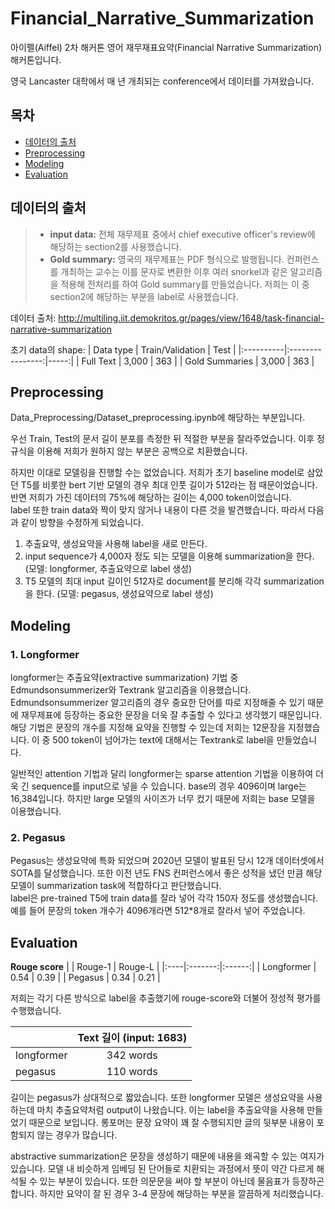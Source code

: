 # Financial_Narrative_Summarization

아이펠(Aiffel) 2차 해커톤 영어 재무재표요약(Financial Narrative Summarization) 해커톤입니다.

영국 Lancaster 대학에서 매 년 개최되는 conference에서 데이터를 가져왔습니다.


## 목차
  

* [데이터의 출처](#데이터의-출처)
* [Preprocessing](#Preprocessing)
* [Modeling](#Modeling)
* [Evaluation](#Evaluation)


## 데이터의 출처
> * **input data:** 전체 재무제표 중에서 chief executive officer's review에 해당하는 section2를 사용했습니다.  
> * **Gold summary:** 영국의 재무제표는 PDF 형식으로 발행됩니다. 컨퍼런스를 개최하는 교수는 이를 문자로 변환한 이후 여러 snorkel과 같은 알고리즘을 적용해 전처리를 하여 Gold summary를 만들었습니다. 저희는 이 중 section2에 해당하는 부분을 label로 사용헸습니다.  

데이터 출처: http://multiling.iit.demokritos.gr/pages/view/1648/task-financial-narrative-summarization

초기 data의 shape:
| Data type | Train/Validation | Test |
|:----------|:----------------:|-----:|
| Full Text | 3,000 | 363 |
| Gold Summaries | 3,000 | 363 |

## Preprocessing

Data_Preprocessing/Dataset_preprocessing.ipynb에 해당하는 부분입니다.

우선 Train, Test의 문서 길이 분포를 측정한 뒤 적절한 부분을 잘라주었습니다. 이후 정규식을 이용해 저희가 원하지 않는 부분은 공백으로 치환했습니다.

하지만 이대로 모델링을 진행할 수는 없었습니다. 저희가 초기 baseline model로 삼았던 T5를 비롯한 bert 기반 모델의 경우 최대 인풋 길이가 512라는 점 때문이었습니다. 반면 저희가 가진 데이터의 75%에 해당하는 길이는 4,000 token이었습니다.  
label 또한 train data와 짝이 맞지 않거나 내용이 다른 것을 발견했습니다. 따라서 다음과 같이 방향을 수정하게 되었습니다.

1. 추출요약, 생성요약을 사용해 label을 새로 만든다.
2. input sequence가 4,000자 정도 되는 모델을 이용해 summarization을 한다. (모델: longformer, 추출요약으로 label 생성)
3. T5 모델의 최대 input 길이인 512자로 document를 분리해 각각 summarization을 한다. (모델: pegasus, 생성요약으로 label 생성)


## Modeling

### 1. Longformer
longformer는 추출요약(extractive summarization) 기법 중 Edmundsonsummerizer와 Textrank 알고리즘을 이용했습니다. Edmundsonsummerizer 알고리즘의 경우 중요한 단어를 따로 지정해줄 수 있기 때문에 재무제표에 등장하는 중요한 문장을 더욱 잘 추출할 수 있다고 생각했기 때문입니다. 해당 기법은 문장의 개수를 지정해 요약을 진행할 수 있는데 저희는 12문장을 지정했습니다. 이 중 500 token이 넘어가는 text에 대해서는 Textrank로 label을 만들었습니다.

일반적인 attention 기법과 달리 longformer는 sparse attention 기법을 이용하여 더욱 긴 sequence를 input으로 넣을 수 있습니다. base의 경우 4096이며 large는 16,384입니다. 하지만 large 모델의 사이즈가 너무 컸기 때문에 저희는 base 모델을 이용했습니다.


### 2. Pegasus
Pegasus는 생성요약에 특화 되었으며 2020년 모델이 발표된 당시 12개 데이터셋에서 SOTA를 달성했습니다. 또한 이전 년도 FNS 컨퍼런스에서 좋은 성적을 냈던 만큼 해당 모델이 summarization task에 적합하다고 판단했습니다.  
label은 pre-trained T5에 train data를 잘라 넣어 각각 150자 정도를 생성했습니다. 예를 들어 문장의 token 개수가 4096개라면 512\*8개로 잘라서 넣어 주었습니다.

## Evaluation

**Rouge score**
|  | Rouge-1 | Rouge-L |
|:----|:-------:|:------:|
| Longformer | 0.54 | 0.39 |
| Pegasus | 0.34 | 0.21 |

저희는 각기 다른 방식으로 label을 추출했기에 rouge-score와 더불어 정성적 평가를 수행했습니다.

| | Text 길이 (input: 1683) |
|:---------|:--------------:|
| longformer | 342 words |
| pegasus | 110 words |

길이는 pegasus가 상대적으로 짧았습니다. 또한 longformer 모델은 생성요약을 사용하는데 마치 추출요약처럼 output이 나왔습니다. 이는 label을 추출요약을 사용해 만들었기 때문으로 보입니다. 롱포머는 문장 요약이 꽤 잘 수행되지만 글의 뒷부분 내용이 포함되지 않는 경우가 많습니다.  
  
 abstractive summarization은 문장을 생성하기 때문에 내용을 왜곡할 수 있는 여지가 있습니다. 모델 내 비슷하게 임베딩 된 단어들로 치환되는 과정에서 뜻이 약간 다르게 해석될 수 있는 부분이 있습니다. 또한 의문문을 써야 할 부분이 아닌데 물음표가 등장하곤 합니다. 하지만 요약이 잘 된 경우 3-4 문장에 해당하는 부분을 깔끔하게 처리했습니다.
